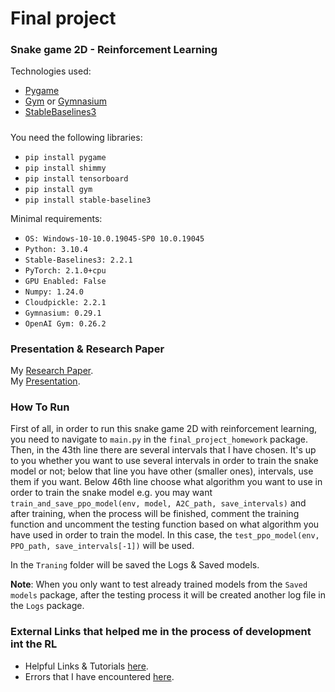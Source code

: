 # Final project 

### Snake game 2D - Reinforcement Learning 

Technologies used: 
- [Pygame](https://www.pygame.org/docs/)
- [Gym](https://www.gymlibrary.dev/index.html) or [Gymnasium](https://gymnasium.farama.org/index.html)
- [StableBaselines3](https://stable-baselines3.readthedocs.io/en/master/index.html)
#####
You need the following libraries:
- ``pip install pygame``
- ``pip install shimmy``
- ``pip install tensorboard``
- ``pip install gym``
- ``pip install stable-baseline3``

Minimal requirements:
- ``OS: Windows-10-10.0.19045-SP0 10.0.19045``
- ``Python: 3.10.4``
- ``Stable-Baselines3: 2.2.1``
- ``PyTorch: 2.1.0+cpu``
- ``GPU Enabled: False``
- ``Numpy: 1.24.0``
- ``Cloudpickle: 2.2.1``
- ``Gymnasium: 0.29.1``
- ``OpenAI Gym: 0.26.2``

### Presentation & Research Paper
My [Research Paper]().
</br>
My [Presentation]().

### How To Run
First of all, in order to run this snake game 2D with
reinforcement learning, you need to navigate to ``main.py`` 
in the ``final_project_homework`` package. Then, 
in the 43th line there are several intervals that I have chosen. It's
up to you whether you want to use several intervals in order to
train the snake model or not; below that line you have other (smaller ones),
intervals, use them if you want.
Below 46th line choose what algorithm you want to use
in order to train the snake model e.g. you may want
``train_and_save_ppo_model(env, model, A2C_path, save_intervals)``
and after training, when the process will be finished, comment the 
training function and uncomment the testing function based
on what algorithm you have used in order to train the model.
In this case, the ``test_ppo_model(env, PPO_path, save_intervals[-1])``
will be used.

In the ``Traning`` folder will be saved the Logs & Saved models.

**Note**: When you only want to test already trained models from
the ``Saved models`` package, after the testing process it will be
created another log file in the ``Logs`` package.

### External Links that helped me in the process of development int the RL

- Helpful Links & Tutorials [here]().
- Errors that I have encountered [here]().

